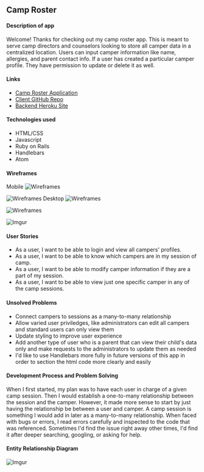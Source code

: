 ## Camp Roster ##

#### Description of app ####

Welcome! Thanks for checking out my camp roster app.  This is meant to serve camp directors and counselors looking to store all camper data in a centralized location.  Users can input camper information like name, allergies, and parent contact info.  If a user has created a particular camper profile.  They have permission to update or delete it as well.

#### Links ####

- [Camp Roster Application](https://drekaygran.github.io/camp-roster-client/)
- [Client GitHub Repo](https://github.com/drekaygran/camp-roster-client)
- [Backend Heroku Site](https://pure-journey-45232.herokuapp.com/)

#### Technologies used ####
- HTML/CSS
- Javascript
- Ruby on Rails
- Handlebars
- Atom

#### Wireframes ####
Mobile
![Wireframes](https://i.imgur.com/GUzXcX3.jpg)

![Wireframes](https://i.imgur.com/BTmsHKt.jpg)
Desktop
![Wireframes](https://i.imgur.com/szwLZJ7.jpg)

![Wireframes](https://i.imgur.com/tYbIqFZ.jpg)

![Imgur](https://i.imgur.com/FExF4IM.jpg)

#### User Stories ####

- As a user, I want to be able to login and view all campers' profiles.
- As a user, I want to be able to know which campers are in my session of camp.
- As a user, I want to be able to modify camper information if they are a part of my session.
- As a user, I want to be able to view just one specific camper in any of the camp sessions.

#### Unsolved Problems ####

- Connect campers to sessions as a many-to-many relationship
- Allow varied user priviledges, like administrators can edit all campers and standard users can only view them
- Update styling to improve user experience
- Add another type of user who is a parent that can view their child's data only and make requests to the administrators to update them as needed
- I'd like to use Handlebars more fully in future versions of this app in order to section the html code more clearly and easily

#### Development Process and Problem Solving ####

When I first started, my plan was to have each user in charge of a given camp session.  Then I would establish a one-to-many relationship between the session and the camper.  However, it made more sense to start by just having the relationship be between a user and camper.  A camp session is something I would add in later as a many-to-many relationship.  When faced with bugs or errors, I read errors carefully and inspected to the code that was referenced.  Sometimes I'd find the issue right away other times, I'd find it after deeper searching, googling, or asking for help.

#### Entity Relationship Diagram ####
![Imgur](https://i.imgur.com/ZHNffJY.jpg)
